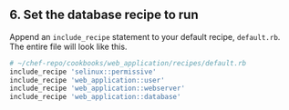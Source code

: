 ## 6. Set the database recipe to run

Append an `include_recipe` statement to your default recipe, <code class="file-path">default.rb</code>. The entire file will look like this.

```ruby
# ~/chef-repo/cookbooks/web_application/recipes/default.rb
include_recipe 'selinux::permissive'
include_recipe 'web_application::user'
include_recipe 'web_application::webserver'
include_recipe 'web_application::database'
```
